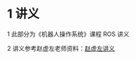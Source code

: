 # 1 讲义

1 此部分为《机器人操作系统》课程 ROS 讲义

2 讲义参考赵虚左老师资料：[赵虚左讲义](http://www.autolabor.com.cn/book/ROSTutorials/)